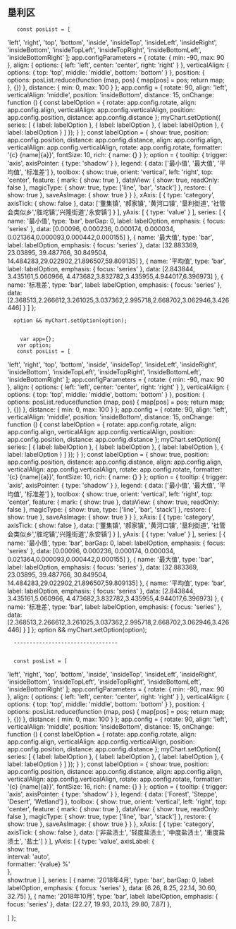 ## 垦利区


       const posList = [
  'left',
  'right',
  'top',
  'bottom',
  'inside',
  'insideTop',
  'insideLeft',
  'insideRight',
  'insideBottom',
  'insideTopLeft',
  'insideTopRight',
  'insideBottomLeft',
  'insideBottomRight'
];
      app.configParameters = {
        rotate: {
          min: -90,
          max: 90
        },
        align: {
          options: {
            left: 'left',
            center: 'center',
            right: 'right'
          }
        },
        verticalAlign: {
          options: {
            top: 'top',
            middle: 'middle',
            bottom: 'bottom'
          }
        },
        position: {
          options: posList.reduce(function (map, pos) {
            map[pos] = pos;
            return map;
          }, {})
        },
        distance: {
          min: 0,
          max: 100
        }
      };
      app.config = {
        rotate: 90,
        align: 'left',
        verticalAlign: 'middle',
        position: 'insideBottom',
        distance: 15,
        onChange: function () {
          const labelOption = {
            rotate: app.config.rotate,
            align: app.config.align,
            verticalAlign: app.config.verticalAlign,
            position: app.config.position,
            distance: app.config.distance
          };
          myChart.setOption({
            series: [
              {
                label: labelOption
              },
              {
                label: labelOption
              },
              {
                label: labelOption
              },
              {
                label: labelOption
              }
            ]
          });
        }
      };
      const labelOption = {
        show: true,
        position: app.config.position,
        distance: app.config.distance,
        align: app.config.align,
        verticalAlign: app.config.verticalAlign,
        rotate: app.config.rotate,
        formatter: '{c}  {name|{a}}',
        fontSize: 10,
        rich: {
          name: {}
        }
      };
      option = {
        tooltip: {
          trigger: 'axis',
          axisPointer: {
            type: 'shadow'
          }
        },
        legend: {
          data: ['最小值', '最大值', '平均值', '标准差']
        },
        toolbox: {
          show: true,
          orient: 'vertical',
          left: 'right',
          top: 'center',
          feature: {
            mark: { show: true },
            dataView: { show: true, readOnly: false },
            magicType: { show: true, type: ['line', 'bar', 'stack'] },
            restore: { show: true },
            saveAsImage: { show: true }
          }
        },
        xAxis: [
          {
            type: 'category',
            axisTick: { show: false },
            data: ['董集镇', '郝家镇', '黄河口镇', '垦利街道', '社管会类似乡','胜坨镇','兴隆街道','永安镇']
          }
        ],
        yAxis: [
          {
            type: 'value'
          }
        ],
        series: [
          {
            name: '最小值',
            type: 'bar',
            barGap: 0,
            label: labelOption,
            emphasis: {
              focus: 'series'
            },
            data: [0.00096, 0.000236, 0.000174, 0.000034, 0.021364,0.000093,0.000442,0.000155]
          },
          {
            name: '最大值',
            type: 'bar',
            label: labelOption,
            emphasis: {
              focus: 'series'
            },
            data: [32.883369, 23.03895, 39.487766, 30.849504, 14.484283,29.022902,21.896507,59.809135]
          },
          {
            name: '平均值',
            type: 'bar',
            label: labelOption,
            emphasis: {
              focus: 'series'
            },
            data: [2.843844, 3.435161,5.060966, 4.473682,3.832782,3.435955,4.944017,6.396973]
          },
          {
            name: '标准差',
            type: 'bar',
            label: labelOption,
            emphasis: {
              focus: 'series'
            },
            data: [2.368513,2.266612,3.261025,3.037362,2.995718,2.668702,3.062946,3.426446]
          }
        ]
      };

      option && myChart.setOption(option);


        var app={};
       var option;
       const posList = [
  'left',
  'right',
  'top',
  'bottom',
  'inside',
  'insideTop',
  'insideLeft',
  'insideRight',
  'insideBottom',
  'insideTopLeft',
  'insideTopRight',
  'insideBottomLeft',
  'insideBottomRight'
];
      app.configParameters = {
        rotate: {
          min: -90,
          max: 90
        },
        align: {
          options: {
            left: 'left',
            center: 'center',
            right: 'right'
          }
        },
        verticalAlign: {
          options: {
            top: 'top',
            middle: 'middle',
            bottom: 'bottom'
          }
        },
        position: {
          options: posList.reduce(function (map, pos) {
            map[pos] = pos;
            return map;
          }, {})
        },
        distance: {
          min: 0,
          max: 100
        }
      };
      app.config = {
        rotate: 90,
        align: 'left',
        verticalAlign: 'middle',
        position: 'insideBottom',
        distance: 15,
        onChange: function () {
          const labelOption = {
            rotate: app.config.rotate,
            align: app.config.align,
            verticalAlign: app.config.verticalAlign,
            position: app.config.position,
            distance: app.config.distance
          };
          myChart.setOption({
            series: [
              {
                label: labelOption
              },
              {
                label: labelOption
              },
              {
                label: labelOption
              },
              {
                label: labelOption
              }
            ]
          });
        }
      };
      const labelOption = {
        show: true,
        position: app.config.position,
        distance: app.config.distance,
        align: app.config.align,
        verticalAlign: app.config.verticalAlign,
        rotate: app.config.rotate,
        formatter: '{c}  {name|{a}}',
        fontSize: 10,
        rich: {
          name: {}
        }
      };
      option = {
        tooltip: {
          trigger: 'axis',
          axisPointer: {
            type: 'shadow'
          }
        },
        legend: {
          data: ['最小值', '最大值', '平均值', '标准差']
        },
        toolbox: {
          show: true,
          orient: 'vertical',
          left: 'right',
          top: 'center',
          feature: {
            mark: { show: true },
            dataView: { show: true, readOnly: false },
            magicType: { show: true, type: ['line', 'bar', 'stack'] },
            restore: { show: true },
            saveAsImage: { show: true }
          }
        },
        xAxis: [
          {
            type: 'category',
            axisTick: { show: false },
            data: ['董集镇', '郝家镇', '黄河口镇', '垦利街道', '社管会类似乡','胜坨镇','兴隆街道','永安镇']
          }
        ],
        yAxis: [
          {
            type: 'value'
          }
        ],
        series: [
          {
            name: '最小值',
            type: 'bar',
            barGap: 0,
            label: labelOption,
            emphasis: {
              focus: 'series'
            },
            data: [0.00096, 0.000236, 0.000174, 0.000034, 0.021364,0.000093,0.000442,0.000155]
          },
          {
            name: '最大值',
            type: 'bar',
            label: labelOption,
            emphasis: {
              focus: 'series'
            },
            data: [32.883369, 23.03895, 39.487766, 30.849504, 14.484283,29.022902,21.896507,59.809135]
          },
          {
            name: '平均值',
            type: 'bar',
            label: labelOption,
            emphasis: {
              focus: 'series'
            },
            data: [2.843844, 3.435161,5.060966, 4.473682,3.832782,3.435955,4.944017,6.396973]
          },
          {
            name: '标准差',
            type: 'bar',
            label: labelOption,
            emphasis: {
              focus: 'series'
            },
            data: [2.368513,2.266612,3.261025,3.037362,2.995718,2.668702,3.062946,3.426446]
          }
        ]
      };
      option && myChart.setOption(option);


      ---------------------------------


      const posList = [
  'left',
  'right',
  'top',
  'bottom',
  'inside',
  'insideTop',
  'insideLeft',
  'insideRight',
  'insideBottom',
  'insideTopLeft',
  'insideTopRight',
  'insideBottomLeft',
  'insideBottomRight'
];
app.configParameters = {
  rotate: {
    min: -90,
    max: 90
  },
  align: {
    options: {
      left: 'left',
      center: 'center',
      right: 'right'
    }
  },
  verticalAlign: {
    options: {
      top: 'top',
      middle: 'middle',
      bottom: 'bottom'
    }
  },
  position: {
    options: posList.reduce(function (map, pos) {
      map[pos] = pos;
      return map;
    }, {})
  },
  distance: {
    min: 0,
    max: 100
  }
};
app.config = {
  rotate: 90,
  align: 'left',
  verticalAlign: 'middle',
  position: 'insideBottom',
  distance: 15,
  onChange: function () {
    const labelOption = {
      rotate: app.config.rotate,
      align: app.config.align,
      verticalAlign: app.config.verticalAlign,
      position: app.config.position,
      distance: app.config.distance
    };
    myChart.setOption({
      series: [
        {
          label: labelOption
        },
        {
          label: labelOption
        },
        {
          label: labelOption
        },
        {
          label: labelOption
        }
      ]
    });
  }
};
const labelOption = {
  show: true,
  position: app.config.position,
  distance: app.config.distance,
  align: app.config.align,
  verticalAlign: app.config.verticalAlign,
  rotate: app.config.rotate,
  formatter: '{c}  {name|{a}}',
  fontSize: 16,
  rich: {
    name: {}
  }
};
option = {
  tooltip: {
    trigger: 'axis',
    axisPointer: {
      type: 'shadow'
    }
  },
  legend: {
    data: ['Forest', 'Steppe', 'Desert', 'Wetland']
  },
  toolbox: {
    show: true,
    orient: 'vertical',
    left: 'right',
    top: 'center',
    feature: {
      mark: { show: true },
      dataView: { show: true, readOnly: false },
      magicType: { show: true, type: ['line', 'bar', 'stack'] },
      restore: { show: true },
      saveAsImage: { show: true }
    }
  },
  xAxis: [
    {
      type: 'category',
      axisTick: { show: false },
      data: ['非盐渍土', '轻度盐渍土', '中度盐渍土', '重度盐渍土', '盐土']
    }
  ],
  yAxis: [
    {
      type: 'value',
      axisLabel: {  
          show: true,  
          interval: 'auto',  
          formatter: '{value} %'  
          },  
      show:true
    }
  ],
  series: [
    {
      name: '2018年4月',
      type: 'bar',
      barGap: 0,
      label: labelOption,
      emphasis: {
        focus: 'series'
      },
      data: [6.26, 8.25, 22.14, 30.60, 32.75]
    },
    {
      name: '2018年10月',
      type: 'bar',
      label: labelOption,
      emphasis: {
        focus: 'series'
      },
      data: [22.27, 19.93, 20.13, 29.80, 7.87]
    },
  
  ]
};